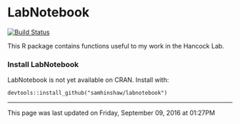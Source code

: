 # LabNotebook


[![Build Status](https://travis-ci.org/samhinshaw/labnotebook.svg?branch=master)](https://travis-ci.org/samhinshaw/labnotebook)

This R package contains functions useful to my work in the Hancock Lab. 

### Install LabNotebook

LabNotebook is not yet available on CRAN. Install with:
```
devtools::install_github("samhinshaw/labnotebook")
```


********
This page was last updated on  Friday, September 09, 2016 at 01:27PM
